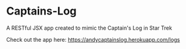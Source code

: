 # Captains-Log
A RESTful JSX app created to mimic the Captain's Log in Star Trek

Check out the app here:
https://andycaptainslog.herokuapp.com/logs
